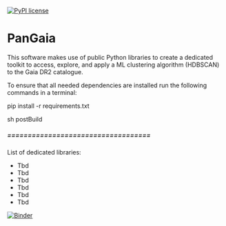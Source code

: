[![PyPI license](https://img.shields.io/pypi/l/ansicolortags.svg)](https://pypi.python.org/pypi/ansicolortags/)

# PanGaia
This software makes use of public Python libraries to create a dedicated toolkit to access, explore,
and apply a ML clustering algorithm (HDBSCAN) to the Gaia DR2 catalogue.

To ensure that all needed dependencies are installed run the following commands in a terminal:

pip install -r requirements.txt

sh postBuild



##### ===================================
List of dedicated libraries:
* Tbd
* Tbd
* Tbd
* Tbd
* Tbd
* Tbd

[![Binder](https://mybinder.org/badge_logo.svg)](https://mybinder.org/v2/gh/hectorcanovas/PanGaia/master)
